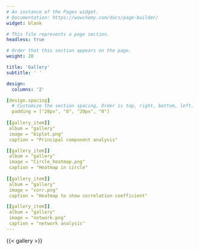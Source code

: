 ```yaml
---
# An instance of the Pages widget.
# Documentation: https://wowchemy.com/docs/page-builder/
widget: blank

# This file represents a page section.
headless: true

# Order that this section appears on the page.
weight: 20

title: 'Gallery'
subtitle: ' '

design:
  columns: '2'

[design.spacing]
  # Customize the section spacing. Order is top, right, bottom, left.
  padding = ["20px", "0", "20px", "0"]
 
[[gallery_item]]
 album = "gallery"
 image = "biplot.png"
 caption = "Principal component analysis"

[[gallery_item]]
 album = "gallery"
 image = "Circle_heatmap.png"
 caption = "Heatmap in circle"
 
[[gallery_item]]
 album = "gallery"
 image = "corr.png"
 caption = "Heatmap to show correlation coefficient"

[[gallery_item]]
 album = "gallery"
 image = "network.png"
 caption = "network analysis"
---
```

{{< gallery >}}




